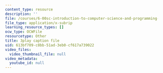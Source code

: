 ```yaml
---
content_type: resource
description: ''
file: /courses/6-00sc-introduction-to-computer-science-and-programming-spring-2011/613bf709c8bb51ad3eb0cf617a739022_miw2CiKp1r0.srt
file_type: application/x-subrip
learning_resource_types: []
ocw_type: OCWFile
resourcetype: Other
title: 3play caption file
uid: 613bf709-c8bb-51ad-3eb0-cf617a739022
video_files:
  video_thumbnail_file: null
video_metadata:
  youtube_id: null
---
```

